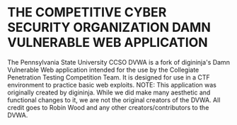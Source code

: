 # THE COMPETITIVE CYBER SECURITY ORGANIZATION DAMN VULNERABLE WEB APPLICATION

The Pennsylvania State University CCSO DVWA is a fork of digininja's Damn Vulnerable Web application intended for the use by the Collegiate Penetration Testing Competition Team. It is designed for use in a CTF environment to practice basic web exploits.
NOTE: This application was originally created by digininja. While we did make many aesthetic and functional changes to it, we are not the original creators of the DVWA. All credit goes to Robin Wood and any other creators/contributors to the DVWA.
